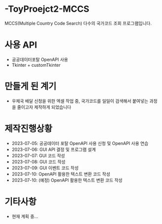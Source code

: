 # -ToyProejct2-MCCS
MCCS(Multiple Country Code Search) 다수의 국가코드 조회 프로그램입니다.

# 사용 API
- 공공데이터포탈 OpenAPI 사용
- Tkinter + customTkinter

# 만들게 된 계기
- 우체국 배달 신청을 위한 엑셀 작업 중, 국가코드를 일일이 검색해서 붙여넣는 과정을 줄이고자 제작하게 되었습니다

# 제작진행상황
- 2023-07-05: 공공데이터 포탈 OpenAPI 사용 신청 및 OpenAPI 사용 연습
- 2023-07-06: GUI API 결정 및 프로그램 설계
- 2023-07-07: GUI 코드 작성
- 2023-07-08: GUI 코드 작성
- 2023-07-09: GUI 이벤트 코드 작성
- 2023-07-10: OpenAPI 활용한 텍스트 변환 코드 작성
- 2023-07-10: (예정) OpenAPI 활용한 텍스트 변환 코드 작성


# 기타사항
- 현재 계획 중...
